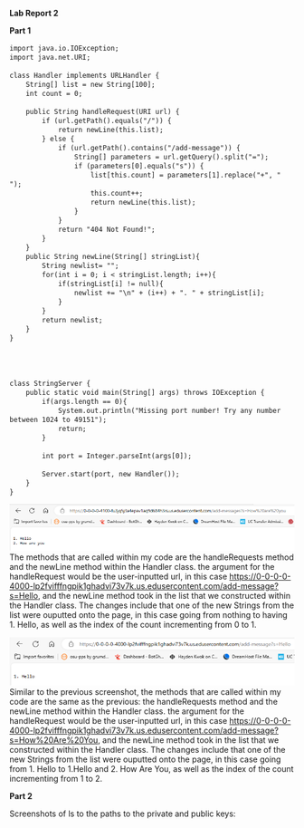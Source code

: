 **Lab Report 2**

**Part 1**
```
import java.io.IOException;
import java.net.URI;

class Handler implements URLHandler {
    String[] list = new String[100];
    int count = 0;

    public String handleRequest(URI url) {
        if (url.getPath().equals("/")) {
            return newLine(this.list);
        } else {
            if (url.getPath().contains("/add-message")) {
                String[] parameters = url.getQuery().split("=");
                if (parameters[0].equals("s")) {
                    list[this.count] = parameters[1].replace("+", " ");
                    this.count++;
                    return newLine(this.list);
                }
            }
            return "404 Not Found!";
        }
    }
    public String newLine(String[] stringList){
        String newlist= "";
        for(int i = 0; i < stringList.length; i++){
            if(stringList[i] != null){
                newlist += "\n" + (i++) + ". " + stringList[i];
            } 
        }
        return newlist;
    }
}




class StringServer {
    public static void main(String[] args) throws IOException {
        if(args.length == 0){
            System.out.println("Missing port number! Try any number between 1024 to 49151");
            return;
        }

        int port = Integer.parseInt(args[0]);

        Server.start(port, new Handler());
    }
}
```
![screen1](/Screenshots/Lab3-1.PNG)
The methods that are called within my code are the handleRequests method and the newLine method within the Handler class. the argument for the handleRequest would be the user-inputted url, in this case https://0-0-0-0-4000-lp2fvifffngpik1ghadvi73v7k.us.edusercontent.com/add-message?s=Hello, and the newLine method took in the list that we constructed within the Handler class. The changes include that one of the new Strings from the list were ouputted onto the page, in this case going from nothing to having 1. Hello, as well as the index of the count incrementing from 0 to 1. 


![screen2](/Screenshots/Lab3-2.PNG)
Similar to the previous screenshot, the methods that are called within my code are the same as the previous: the handleRequests method and the newLine method within the Handler class. the argument for the handleRequest would be the user-inputted url, in this case https://0-0-0-0-4000-lp2fvifffngpik1ghadvi73v7k.us.edusercontent.com/add-message?s=How%20Are%20You, and the newLine method took in the list that we constructed within the Handler class. The changes include that one of the new Strings from the list were ouputted onto the page, in this case going from 1. Hello to 1.Hello and 2. How Are You, as well as the index of the count incrementing from 1 to 2. 

**Part 2**

Screenshots of ls to the paths to the private and public keys:
